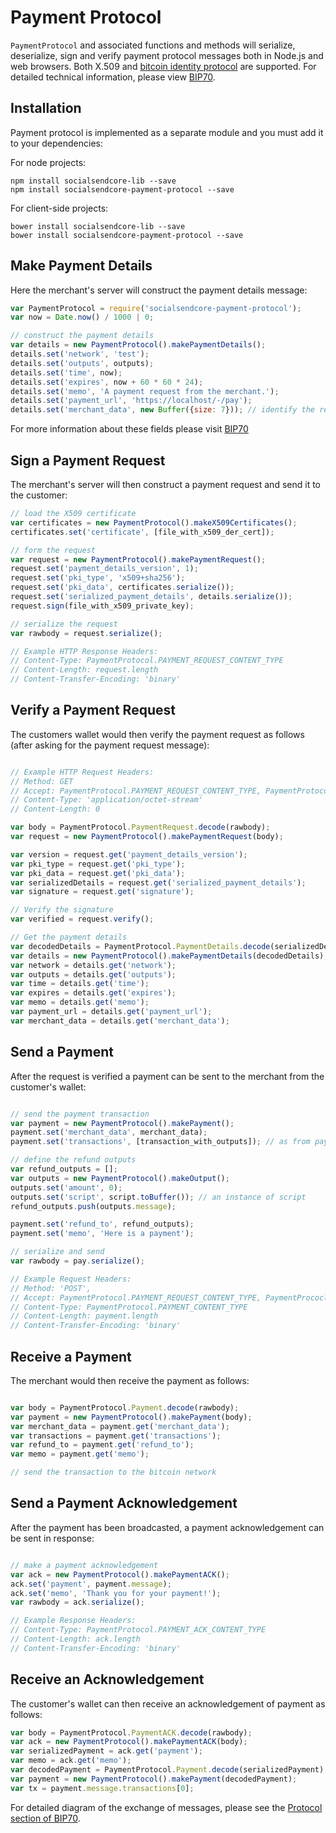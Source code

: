 # Payment Protocol
`PaymentProtocol` and associated functions and methods will serialize, deserialize, sign and verify payment protocol messages both in Node.js and web browsers. Both X.509 and [bitcoin identity protocol](https://en.bitcoin.it/wiki/Identity_protocol_v1) are supported. For detailed technical information, please view [BIP70](https://github.com/bitcoin/bips/blob/master/bip-0070.mediawiki).

## Installation
Payment protocol is implemented as a separate module and you must add it to your dependencies:

For node projects:

```
npm install socialsendcore-lib --save
npm install socialsendcore-payment-protocol --save
```

For client-side projects:

```
bower install socialsendcore-lib --save
bower install socialsendcore-payment-protocol --save
```

## Make Payment Details
Here the merchant's server will construct the payment details message:

```javascript
var PaymentProtocol = require('socialsendcore-payment-protocol');
var now = Date.now() / 1000 | 0;

// construct the payment details
var details = new PaymentProtocol().makePaymentDetails();
details.set('network', 'test');
details.set('outputs', outputs);
details.set('time', now);
details.set('expires', now + 60 * 60 * 24);
details.set('memo', 'A payment request from the merchant.');
details.set('payment_url', 'https://localhost/-/pay');
details.set('merchant_data', new Buffer({size: 7})); // identify the request
```

For more information about these fields please visit [BIP70](https://github.com/bitcoin/bips/blob/master/bip-0070.mediawiki#paymentdetailspaymentrequest)

## Sign a Payment Request
The merchant's server will then construct a payment request and send it to the customer:

```javascript
// load the X509 certificate
var certificates = new PaymentProtocol().makeX509Certificates();
certificates.set('certificate', [file_with_x509_der_cert]);

// form the request
var request = new PaymentProtocol().makePaymentRequest();
request.set('payment_details_version', 1);
request.set('pki_type', 'x509+sha256');
request.set('pki_data', certificates.serialize());
request.set('serialized_payment_details', details.serialize());
request.sign(file_with_x509_private_key);

// serialize the request
var rawbody = request.serialize();

// Example HTTP Response Headers:
// Content-Type: PaymentProtocol.PAYMENT_REQUEST_CONTENT_TYPE
// Content-Length: request.length
// Content-Transfer-Encoding: 'binary'
```

## Verify a Payment Request
The customers wallet would then verify the payment request as follows (after asking for the payment request message):

```javascript

// Example HTTP Request Headers:
// Method: GET
// Accept: PaymentProtocol.PAYMENT_REQUEST_CONTENT_TYPE, PaymentProtocol.PAYMENT_ACK_CONTENT_TYPE
// Content-Type: 'application/octet-stream'
// Content-Length: 0

var body = PaymentProtocol.PaymentRequest.decode(rawbody);
var request = new PaymentProtocol().makePaymentRequest(body);

var version = request.get('payment_details_version');
var pki_type = request.get('pki_type');
var pki_data = request.get('pki_data');
var serializedDetails = request.get('serialized_payment_details');
var signature = request.get('signature');

// Verify the signature
var verified = request.verify();

// Get the payment details
var decodedDetails = PaymentProtocol.PaymentDetails.decode(serializedDetails);
var details = new PaymentProtocol().makePaymentDetails(decodedDetails);
var network = details.get('network');
var outputs = details.get('outputs');
var time = details.get('time');
var expires = details.get('expires');
var memo = details.get('memo');
var payment_url = details.get('payment_url');
var merchant_data = details.get('merchant_data');
```

## Send a Payment
After the request is verified a payment can be sent to the merchant from the customer's wallet:

```javascript

// send the payment transaction
var payment = new PaymentProtocol().makePayment();
payment.set('merchant_data', merchant_data);
payment.set('transactions', [transaction_with_outputs]); // as from payment details

// define the refund outputs
var refund_outputs = [];
var outputs = new PaymentProtocol().makeOutput();
outputs.set('amount', 0);
outputs.set('script', script.toBuffer()); // an instance of script
refund_outputs.push(outputs.message);

payment.set('refund_to', refund_outputs);
payment.set('memo', 'Here is a payment');

// serialize and send
var rawbody = pay.serialize();

// Example Request Headers:
// Method: 'POST',
// Accept: PaymentProtocol.PAYMENT_REQUEST_CONTENT_TYPE, PaymentPrococl.PAYMENT_ACK_CONTENT_TYPE
// Content-Type: PaymentProtocol.PAYMENT_CONTENT_TYPE
// Content-Length: payment.length
// Content-Transfer-Encoding: 'binary'
```

## Receive a Payment
The merchant would then receive the payment as follows:

```javascript

var body = PaymentProtocol.Payment.decode(rawbody);
var payment = new PaymentProtocol().makePayment(body);
var merchant_data = payment.get('merchant_data');
var transactions = payment.get('transactions');
var refund_to = payment.get('refund_to');
var memo = payment.get('memo');

// send the transaction to the bitcoin network
```

## Send a Payment Acknowledgement
After the payment has been broadcasted, a payment acknowledgement can be sent in response:

```javascript

// make a payment acknowledgement
var ack = new PaymentProtocol().makePaymentACK();
ack.set('payment', payment.message);
ack.set('memo', 'Thank you for your payment!');
var rawbody = ack.serialize();

// Example Response Headers:
// Content-Type: PaymentProtocol.PAYMENT_ACK_CONTENT_TYPE
// Content-Length: ack.length
// Content-Transfer-Encoding: 'binary'
```

## Receive an Acknowledgement
The customer's wallet can then receive an acknowledgement of payment as follows:

```javascript
var body = PaymentProtocol.PaymentACK.decode(rawbody);
var ack = new PaymentProtocol().makePaymentACK(body);
var serializedPayment = ack.get('payment');
var memo = ack.get('memo');
var decodedPayment = PaymentProtocol.Payment.decode(serializedPayment);
var payment = new PaymentProtocol().makePayment(decodedPayment);
var tx = payment.message.transactions[0];
```

For detailed diagram of the exchange of messages, please see the [Protocol section of BIP70](https://github.com/bitcoin/bips/blob/master/bip-0070.mediawiki#protocol).
